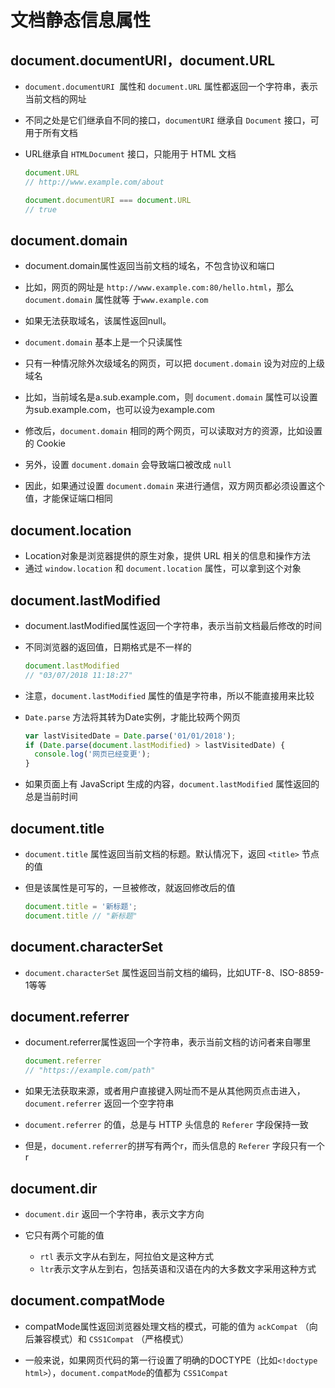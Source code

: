 # 文档静态信息属性

## document.documentURI，document.URL

+ `document.documentURI `属性和 `document.URL` 属性都返回一个字符串，表示当前文档的网址
+ 不同之处是它们继承自不同的接口，`documentURI` 继承自 `Document` 接口，可用于所有文档
+ URL继承自 `HTMLDocument` 接口，只能用于 HTML 文档

  ```js
  document.URL
  // http://www.example.com/about

  document.documentURI === document.URL
  // true
  ```

## document.domain

+ document.domain属性返回当前文档的域名，不包含协议和端口
+ 比如，网页的网址是 `http://www.example.com:80/hello.html`，那么 `document.domain` 属性就等 于`www.example.com`
+ 如果无法获取域名，该属性返回null。

+ `document.domain` 基本上是一个只读属性
+ 只有一种情况除外次级域名的网页，可以把 `document.domain` 设为对应的上级域名
+ 比如，当前域名是a.sub.example.com，则 `document.domain` 属性可以设置为sub.example.com，也可以设为example.com
+ 修改后，`document.domain` 相同的两个网页，可以读取对方的资源，比如设置的 Cookie

+ 另外，设置 `document.domain` 会导致端口被改成 `null`
+ 因此，如果通过设置 `document.domain` 来进行通信，双方网页都必须设置这个值，才能保证端口相同

## document.location

+ Location对象是浏览器提供的原生对象，提供 URL 相关的信息和操作方法
+ 通过 `window.location` 和 `document.location` 属性，可以拿到这个对象

## document.lastModified

+ document.lastModified属性返回一个字符串，表示当前文档最后修改的时间
+ 不同浏览器的返回值，日期格式是不一样的

  ```js
  document.lastModified
  // "03/07/2018 11:18:27"
  ```

+ 注意，`document.lastModified` 属性的值是字符串，所以不能直接用来比较
+ `Date.parse` 方法将其转为Date实例，才能比较两个网页

  ```js
  var lastVisitedDate = Date.parse('01/01/2018');
  if (Date.parse(document.lastModified) > lastVisitedDate) {
    console.log('网页已经变更');
  }
  ```

+ 如果页面上有 JavaScript 生成的内容，`document.lastModified` 属性返回的总是当前时间

## document.title

+ `document.title` 属性返回当前文档的标题。默认情况下，返回 `<title>` 节点的值
+ 但是该属性是可写的，一旦被修改，就返回修改后的值

  ```js
  document.title = '新标题';
  document.title // "新标题"
  ```



## document.characterSet

+ `document.characterSet` 属性返回当前文档的编码，比如UTF-8、ISO-8859-1等等

## document.referrer

+ document.referrer属性返回一个字符串，表示当前文档的访问者来自哪里

  ```js
  document.referrer
  // "https://example.com/path"
  ```

+ 如果无法获取来源，或者用户直接键入网址而不是从其他网页点击进入，`document.referrer` 返回一个空字符串
+ `document.referrer` 的值，总是与 HTTP 头信息的 `Referer` 字段保持一致
+ 但是，`document.referrer`的拼写有两个r，而头信息的 `Referer` 字段只有一个r

## document.dir

+ `document.dir` 返回一个字符串，表示文字方向
+ 它只有两个可能的值

  + `rtl` 表示文字从右到左，阿拉伯文是这种方式
  + `ltr`表示文字从左到右，包括英语和汉语在内的大多数文字采用这种方式

## document.compatMode

+ compatMode属性返回浏览器处理文档的模式，可能的值为 `ackCompat` （向后兼容模式）和 `CSS1Compat` （严格模式）

+ 一般来说，如果网页代码的第一行设置了明确的DOCTYPE（比如`<!doctype html>`），`document.compatMode`的值都为 `CSS1Compat`

